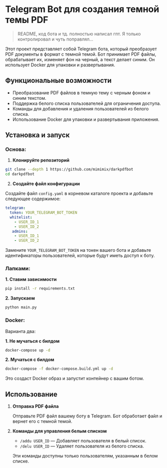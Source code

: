 # Telegram Bot для создания темной темы PDF
> README, код бота и тд. полностью написал гпт. Я только контролировал и чуть поправлял...

Этот проект представляет собой Telegram бота, который преобразует PDF документы в формат с темной темой. Бот принимает PDF файлы, обрабатывает их, изменяет фон на черный, а текст делает синим. Он использует Docker для упаковки и развертывания.

## Функциональные возможности

- Преобразование PDF файлов в темную тему с черным фоном и синим текстом.
- Поддержка белого списка пользователей для ограничения доступа.
- Команды для добавления и удаления пользователей из белого списка.
- Использование Docker для упаковки и развертывания приложения.

## Установка и запуск

### Основа:

1. **Клонируйте репозиторий**

```bash
git clone --depth 1 https://github.com/mimimix/darkpdfbot
cd darkpdfbot
```

2. **Создайте файл конфигурации**

Создайте файл `config.yaml` в корневом каталоге проекта и добавьте следующее содержимое:

```yaml
telegram:
  token: YOUR_TELEGRAM_BOT_TOKEN
  whitelist:
    - USER_ID_1
    - USER_ID_2
   admins:
    - USER_ID_1
    - USER_ID_2
```

   Замените `YOUR_TELEGRAM_BOT_TOKEN` на токен вашего бота и добавьте идентификаторы пользователей, которые будут иметь доступ к боту.

### Лапками:
**1. Ставим зависимости**
```bash
pip install -r requirements.txt
```

**2. Запускаем**
```bash
python main.py
```
### Docker:
Варианта два:

**1. Не мучаться с билдом**
```bash
docker-compose up -d
```
**2. Мучаться с билдом**
```bash
docker-compose -f docker-compose.build.yml up -d 
```

   Это создаст Docker образ и запустит контейнер с вашим ботом.

## Использование

1. **Отправка PDF файла**

   Отправьте PDF файл вашему боту в Telegram. Бот обработает файл и вернет его с темной темой.

2. **Команды для управления белым списком**

   - `/addu USER_ID` — Добавляет пользователя в белый список.
   - `/delu USER_ID` — Удаляет пользователя из белого списка.

   Эти команды доступны только пользователям, указанным в белом списке.
